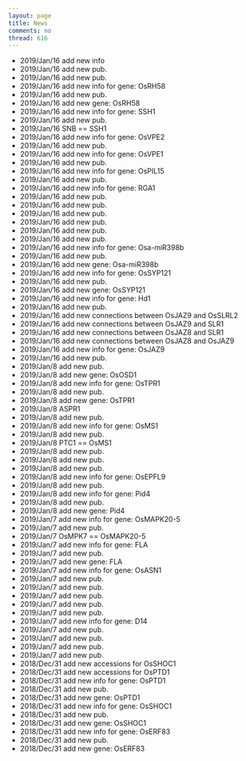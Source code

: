 ```yaml
---
layout: page
title: News
comments: no
thread: 616
---
```


* 2019/Jan/16 add new info
* 2019/Jan/16 add new pub.
* 2019/Jan/16 add new pub.
* 2019/Jan/16 add new info for gene: OsRH58
* 2019/Jan/16 add new pub.
* 2019/Jan/16 add new gene: OsRH58
* 2019/Jan/16 add new info for gene: SSH1
* 2019/Jan/16 add new pub.
* 2019/Jan/16 SNB == SSH1
* 2019/Jan/16 add new info for gene: OsVPE2
* 2019/Jan/16 add new pub.
* 2019/Jan/16 add new info for gene: OsVPE1
* 2019/Jan/16 add new pub.
* 2019/Jan/16 add new info for gene: OsPIL15
* 2019/Jan/16 add new pub.
* 2019/Jan/16 add new info for gene: RGA1
* 2019/Jan/16 add new pub.
* 2019/Jan/16 add new pub.
* 2019/Jan/16 add new pub.
* 2019/Jan/16 add new pub.
* 2019/Jan/16 add new pub.
* 2019/Jan/16 add new pub.
* 2019/Jan/16 add new info for gene: Osa-miR398b
* 2019/Jan/16 add new pub.
* 2019/Jan/16 add new gene: Osa-miR398b
* 2019/Jan/16 add new info for gene: OsSYP121
* 2019/Jan/16 add new pub.
* 2019/Jan/16 add new gene: OsSYP121
* 2019/Jan/16 add new info for gene: Hd1
* 2019/Jan/16 add new pub.
* 2019/Jan/16 add new connections between OsJAZ9 and OsSLRL2
* 2019/Jan/16 add new connections between OsJAZ9 and SLR1
* 2019/Jan/16 add new connections between OsJAZ8 and SLR1
* 2019/Jan/16 add new connections between OsJAZ8 and OsJAZ9
* 2019/Jan/16 add new info for gene: OsJAZ9
* 2019/Jan/16 add new pub.
* 2019/Jan/8 add new pub.
* 2019/Jan/8 add new gene: OsOSD1
* 2019/Jan/8 add new info for gene: OsTPR1
* 2019/Jan/8 add new pub.
* 2019/Jan/8 add new gene: OsTPR1
* 2019/Jan/8 ASPR1
* 2019/Jan/8 add new pub.
* 2019/Jan/8 add new info for gene: OsMS1
* 2019/Jan/8 add new pub.
* 2019/Jan/8 PTC1 == OsMS1
* 2019/Jan/8 add new pub.
* 2019/Jan/8 add new pub.
* 2019/Jan/8 add new pub.
* 2019/Jan/8 add new info for gene: OsEPFL9
* 2019/Jan/8 add new pub.
* 2019/Jan/8 add new info for gene: Pid4
* 2019/Jan/8 add new pub.
* 2019/Jan/8 add new gene: Pid4
* 2019/Jan/7 add new info for gene: OsMAPK20-5
* 2019/Jan/7 add new pub.
* 2019/Jan/7 OsMPK7 == OsMAPK20-5
* 2019/Jan/7 add new info for gene: FLA
* 2019/Jan/7 add new pub.
* 2019/Jan/7 add new gene: FLA
* 2019/Jan/7 add new info for gene: OsASN1
* 2019/Jan/7 add new pub.
* 2019/Jan/7 add new pub.
* 2019/Jan/7 add new pub.
* 2019/Jan/7 add new pub.
* 2019/Jan/7 add new pub.
* 2019/Jan/7 add new info for gene: D14
* 2019/Jan/7 add new pub.
* 2019/Jan/7 add new pub.
* 2019/Jan/7 add new pub.
* 2019/Jan/7 add new pub.
* 2018/Dec/31 add new accessions for OsSHOC1
* 2018/Dec/31 add new accessions for OsPTD1
* 2018/Dec/31 add new info for gene: OsPTD1
* 2018/Dec/31 add new pub.
* 2018/Dec/31 add new gene: OsPTD1
* 2018/Dec/31 add new info for gene: OsSHOC1
* 2018/Dec/31 add new pub.
* 2018/Dec/31 add new gene: OsSHOC1
* 2018/Dec/31 add new info for gene: OsERF83
* 2018/Dec/31 add new pub.
* 2018/Dec/31 add new gene: OsERF83
